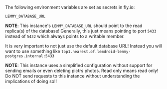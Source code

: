 The following environment variables are set as secrets in fly.io:
```
LEMMY_DATABASE_URL
```

**NOTE**: This instance's `LEMMY_DATABASE_URL` should point to the read replica(s) of the database! 
Generally, this just means pointing to port `5433` instead of `5432` which always points to a writable member.

It is very important to not just use the default database URL! Instead you will want to use something like 
`top1.nearest.of.lemdroid-lemmy-postgres.internal:5433`

**NOTE**: This instance uses a simplified configuration without support for sending emails or even deleting 
pictrs photos. Read only means read only! Do NOT send requests to this instance without understanding the 
implications of doing so!!
